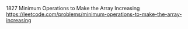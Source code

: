 1827 Minimum Operations to Make the Array Increasing https://leetcode.com/problems/minimum-operations-to-make-the-array-increasing